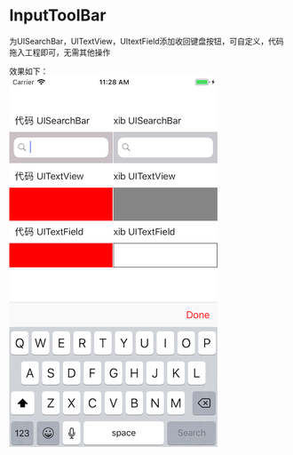 # InputToolBar
为UISearchBar，UITextView，UItextField添加收回键盘按钮，可自定义，代码拖入工程即可，无需其他操作  

效果如下：  
![效果](https://raw.githubusercontent.com/kzq5/InputToolBar/master/Simulator%20Screen%20Shot%20-%20iPhone%208%20-%202019-03-15%20at%2011.28.53.png)

